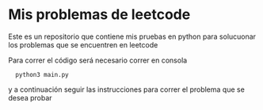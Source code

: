 # Mis problemas de leetcode
Este es un repositorio que contiene mis pruebas en python para solucuonar los problemas que se encuentren en leetcode

Para correr el código será necesario correr en consola

```
  python3 main.py
```

y a continuación seguir las instrucciones para correr el problema que se desea probar
